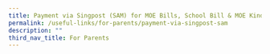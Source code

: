 ```yaml
---
title: Payment via Singpost (SAM) for MOE Bills, School Bill & MOE Kindergarten Bills
permalink: /useful-links/for-parents/payment-via-singpost-sam
description: ""
third_nav_title: For Parents
---
```

